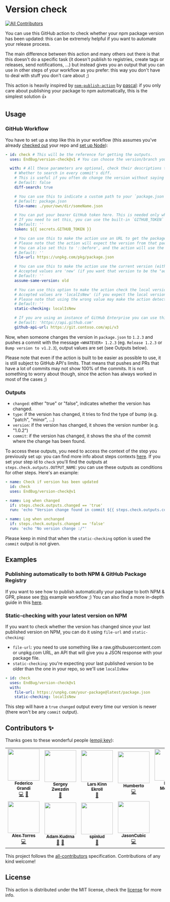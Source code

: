 # Version check

<!-- ALL-CONTRIBUTORS-BADGE:START - Do not remove or modify this section -->

[![All Contributors](https://img.shields.io/badge/all_contributors-11-orange.svg?style=flat-square)](#contributors-)

<!-- ALL-CONTRIBUTORS-BADGE:END -->

You can use this GitHub action to check whether your npm package version has been updated: this can be extremely helpful if you want to automate your release process.

The main difference between this action and many others out there is that this doesn't do a specific task (it doesn't publish to registries, create tags or releases, send notifications, ...) but instead gives you an output that you can use in other steps of your workflow as you prefer: this way you don't have to deal with stuff you don't care about ;)

This action is heavily inspired by [`npm-publish-action`](https://github.com/pascalgn/npm-publish-action) by [pascal](https://github.com/pascalgn): if you only care about publishing your package to npm automatically, this is the simplest solution :thumbsup:

## Usage

### GitHub Workflow

You have to set up a step like this in your workflow (this assumes you've already [checked out](https://github.com/actions/checkout) your repo and [set up Node](https://github.com/actions/setup-node)):

```yaml
- id: check # This will be the reference for getting the outputs.
  uses: EndBug/version-check@v1 # You can choose the version/branch you prefer.

  with: # All these parameters are optional, check their descriptions to see if you need them.
    # Whether to search in every commit's diff.
    # This is useful if you often do change the version without saying it in the commit message. If you always include the semver of the new version in your commit message when you bump versions then you can omit this.
    # Default: false
    diff-search: true

    # You can use this to indicate a custom path to your `package.json`. If you keep your package file in the root directory (which is the usual approach) you can omit this.
    # Default: package.json
    file-name: ./your/own/dir/someName.json

    # You can put your bearer GitHub token here. This is needed only when running the action on private repostiories, if you're running it on a public repo you can omit this.
    # If you need to set this, you can use the built-in `GITHUB_TOKEN` secret that GitHub generates for your repo's actions: you cna find more info about it here: https://help.github.com/en/github/automating-your-workflow-with-github-actions/virtual-environments-for-github-actions#github_token-secret
    # Default: ''
    token: ${{ secrets.GITHUB_TOKEN }}

    # You can use this to make the action use an URL to get the package file, instead of using the one in your repo.
    # Please note that the action will expect the version from that package file to be the same as the one that has been added in the commit: if you want to change this behavior take a look at the `assume-same-version` option.
    # You can also set this to '::before', and the action will use the file from before the push event.
    # Default: ''
    file-url: https://unpkg.com/pkg/package.json

    # You can use this to make the action use the current version (either from the local file or the provided URL, see the `file-url` option) as either the added or deleted version.
    # Accepted values are 'new' (if you want that version to be the "added" one) and 'old' (to make it the "deleted" one).
    # Default: ''
    assume-same-version: old

    # You can use this option to make the action check the local version against the remote one (from the provided URL, see the `file-url` option).
    # Accepted values are 'localIsNew' (if you expect the local version to be newer than the remote one) and `remoteIsNew`.
    # Please note that using the wrong value may make the action detect the change but fail to identify the type.
    # Default: ''
    static-checking: localIsNew

    # If you are using an instance of GitHub Enterprise you can use this option to change the location of your GitHub api url.
    # Default: 'https://api.github.com'
    github-api-url: https://git.contoso.com/api/v3
```

Now, when someone changes the version in `package.json` to `1.2.3` and pushes a commit with the message `<WHATEVER> 1.2.3` (eg. `Release 1.2.3` or `Bump version to v1.2.3`), output values are set (see Outputs below).

Please note that even if the action is built to be easier as possible to use, it is still subject to GitHub API's limits. That means that pushes and PRs that have a lot of commits may not show 100% of the commits. It is not something to worry about though, since the action has always worked in most of the cases ;)

### Outputs

- `changed`: either "true" or "false", indicates whether the version has changed.
- `type`: if the version has changed, it tries to find the type of bump (e.g. "patch", "minor", ...)
- `version`: if the version has changed, it shows the version number (e.g. "1.0.2")
- `commit`: if the version has changed, it shows the sha of the commit where the change has been found.

To access these outputs, you need to access the context of the step you previously set up: you can find more info about steps contexts [here](https://help.github.com/en/articles/contexts-and-expression-syntax-for-github-actions#steps-context).
If you set your step id to `check` you'll find the outputs at `steps.check.outputs.OUTPUT_NAME`: you can use these outputs as conditions for other steps.
Here's an example:

```yaml
- name: Check if version has been updated
  id: check
  uses: EndBug/version-check@v1

- name: Log when changed
  if: steps.check.outputs.changed == 'true'
  run: 'echo "Version change found in commit ${{ steps.check.outputs.commit }}! New version: ${{ steps.check.outputs.version }} (${{ steps.check.outputs.type }})"'

- name: Log when unchanged
  if: steps.check.outputs.changed == 'false'
  run: 'echo "No version change :/"'
```

Please keep in mind that when the `static-checking` option is used the `commit` output is not given.

## Examples

### Publishing automatically to both NPM & GitHub Package Registry

If you want to see how to publish automatically your package to both NPM & GPR, please see [this](doc/auto-publish-example.yml) example workflow ;)
You can also find a more in-depth guide in this [here](doc/auto-publish-walkthrough.md).

### Static-checking with your latest version on NPM

If you want to check whether the version has changed since your last published version on NPM, you can do it using `file-url` and `static-checking`:

- `file-url`: you need to use something like a raw.githubusercontent.com or unpkg.com URL, an API that will give you a JSON response with your package file.
- `static-checking`: you're expecting your last published version to be older than the one in your repo, so we'll use `localIsNew`

```yaml
- id: check
  uses: EndBug/version-check@v1
  with:
    file-url: https://unpkg.com/your-package@latest/package.json
    static-checking: localIsNew
```

This step will have a `true` `changed` output every time our version is newer (there won't be any `commit` output).

## Contributors ✨

Thanks goes to these wonderful people ([emoji key](https://allcontributors.org/docs/en/emoji-key)):

<!-- ALL-CONTRIBUTORS-LIST:START - Do not remove or modify this section -->
<!-- prettier-ignore-start -->
<!-- markdownlint-disable -->
<table>
  <tr>
    <td align="center"><a href="https://github.com/EndBug"><img src="https://avatars1.githubusercontent.com/u/26386270?v=4?s=100" width="100px;" alt=""/><br /><sub><b>Federico Grandi</b></sub></a><br /><a href="https://github.com/EndBug/version-check/commits?author=EndBug" title="Code">💻</a> <a href="https://github.com/EndBug/version-check/commits?author=EndBug" title="Documentation">📖</a></td>
    <td align="center"><a href="https://blog.zwezdin.com/"><img src="https://avatars2.githubusercontent.com/u/800755?v=4?s=100" width="100px;" alt=""/><br /><sub><b>Sergey Zwezdin</b></sub></a><br /><a href="#ideas-sergeyzwezdin" title="Ideas, Planning, & Feedback">🤔</a></td>
    <td align="center"><a href="https://github.com/larskinn"><img src="https://avatars1.githubusercontent.com/u/910569?v=4?s=100" width="100px;" alt=""/><br /><sub><b>Lars Kinn Ekroll</b></sub></a><br /><a href="https://github.com/EndBug/version-check/issues?q=author%3Alarskinn" title="Bug reports">🐛</a></td>
    <td align="center"><a href="http://www.hsalazar.xyz"><img src="https://avatars1.githubusercontent.com/u/4967271?v=4?s=100" width="100px;" alt=""/><br /><sub><b>Humberto</b></sub></a><br /><a href="https://github.com/EndBug/version-check/commits?author=hsalazr" title="Code">💻</a></td>
    <td align="center"><a href="https://github.com/hmehta"><img src="https://avatars3.githubusercontent.com/u/108334?v=4?s=100" width="100px;" alt=""/><br /><sub><b>Heikki Mehtänen</b></sub></a><br /><a href="https://github.com/EndBug/version-check/commits?author=hmehta" title="Code">💻</a></td>
    <td align="center"><a href="https://github.com/CJY0208"><img src="https://avatars1.githubusercontent.com/u/18415774?v=4?s=100" width="100px;" alt=""/><br /><sub><b>CJY</b></sub></a><br /><a href="#ideas-CJY0208" title="Ideas, Planning, & Feedback">🤔</a></td>
    <td align="center"><a href="https://github.com/wasabigeek"><img src="https://avatars2.githubusercontent.com/u/4256705?v=4?s=100" width="100px;" alt=""/><br /><sub><b>Nicholas</b></sub></a><br /><a href="#ideas-wasabigeek" title="Ideas, Planning, & Feedback">🤔</a></td>
  </tr>
  <tr>
    <td align="center"><a href="http://alextorres.me"><img src="https://avatars0.githubusercontent.com/u/2911626?v=4?s=100" width="100px;" alt=""/><br /><sub><b>Alex Torres</b></sub></a><br /><a href="https://github.com/EndBug/version-check/commits?author=AlexRex" title="Code">💻</a></td>
    <td align="center"><a href="https://www.adamkudrna.cz"><img src="https://avatars2.githubusercontent.com/u/5614085?v=4?s=100" width="100px;" alt=""/><br /><sub><b>Adam Kudrna</b></sub></a><br /><a href="#ideas-adamkudrna" title="Ideas, Planning, & Feedback">🤔</a> <a href="https://github.com/EndBug/version-check/commits?author=adamkudrna" title="Documentation">📖</a></td>
    <td align="center"><a href="https://ludik.xyz/music"><img src="https://avatars0.githubusercontent.com/u/12783208?v=4?s=100" width="100px;" alt=""/><br /><sub><b>spinlud</b></sub></a><br /><a href="https://github.com/EndBug/version-check/issues?q=author%3Aspinlud" title="Bug reports">🐛</a></td>
    <td align="center"><a href="https://github.com/JasonCubic"><img src="https://avatars.githubusercontent.com/u/8921015?v=4?s=100" width="100px;" alt=""/><br /><sub><b>JasonCubic</b></sub></a><br /><a href="https://github.com/EndBug/version-check/commits?author=JasonCubic" title="Code">💻</a></td>
  </tr>
</table>

<!-- markdownlint-restore -->
<!-- prettier-ignore-end -->

<!-- ALL-CONTRIBUTORS-LIST:END -->

This project follows the [all-contributors](https://github.com/all-contributors/all-contributors) specification. Contributions of any kind welcome!

## License

This action is distributed under the MIT license, check the [license](LICENSE) for more info.
